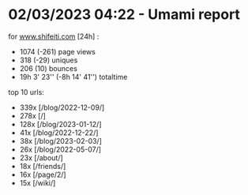 # 02/03/2023 04:22 - Umami report
for www.shifeiti.com [24h] :

 - 1074 (-261) page views
 - 318 (-29) uniques
 - 206 (10) bounces
 - 19h 3' 23'' (-8h 14' 41'') totaltime


top 10 urls:
 - 339x [/blog/2022-12-09/]
 - 278x [/]
 - 128x [/blog/2023-01-12/]
 - 41x [/blog/2022-12-22/]
 - 38x [/blog/2023-02-03/]
 - 26x [/blog/2022-05-07/]
 - 23x [/about/]
 - 18x [/friends/]
 - 16x [/page/2/]
 - 15x [/wiki/]


